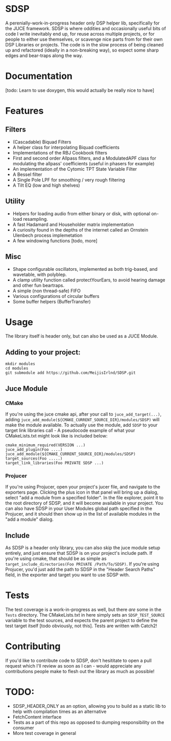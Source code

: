 # SDSP
A perenially-work-in-progress header only DSP helper lib, specifically for the JUCE framework. SDSP is where oddities and occasionally useful bits of code I write inevitably end up, for reuse across multiple projects, or for people to either use themselves, or scavenge nice parts from for their own DSP Libraries or projects. The code is in the slow process of being cleaned up and refactored (ideally in a non-breaking way), so expect some sharp edges and bear-traps along the way.


# Documentation
[todo: Learn to use doxygen, this would actually be really nice to have]

# Features 
## Filters
- (Cascadable) Biquad Filters
- A helper class for interpolating Biquad coefficients
- Implementations of the RBJ Cookbook filters
- First and second order Allpass filters, and a ModulatedAPF class for modulating the allpass' coefficients (useful in phasers for example)
- An implementation of the Cytomic TPT State Variable Filter
- A Bessel filter
- A Single Pole LPF for smoothing / very rough filtering
- A Tilt EQ (low and high shelves)
## Utility 
- Helpers for loading audio from either binary or disk, with optional on-load resampling.
- A fast Hadamard and Householder matrix implementation
- A curiosity found in the depths of the internet called an Ornstein Ulenbech process implemetation
- A few windowing functions [todo, more]
## Misc
- Shape configurable oscillators, implemented as both trig-based, and wavetable, with polyblep.
- A clamp utility function called protectYourEars, to avoid hearing damage and other fun beartraps.
- A simple (non thread-safe) FIFO
- Various configurations of circular buffers
- Some buffer helpers (BufferTransfer)

# Usage 
The library itself is header only, but can also be used as a JUCE Module.
## Adding to your project:
```
mkdir modules
cd modules
git submodule add https://github.com/MeijisIrlnd/SDSP.git
```
## Juce Module
### CMake
If you're using the juce cmake api, after your call to `juce_add_target(...)`, adding 
`juce_add_module(${CMAKE_CURRENT_SOURCE_DIR}/modules/SDSP)` will make the module available. To actually use the module, add `SDSP` to your target link libraries call - A pseudocode example of what your CMakeLists.txt might look like is included below:

```
cmake_minimum_required(VERSION ...)
juce_add_plugin(Foo ....)
juce_add_module(${CMAKE_CURRENT_SOURCE_DIR}/modules/SDSP)
target_sources(Foo .....)
target_link_libraries(Foo PRIVATE SDSP ...)
```
### Projucer
If you're using Projucer, open your project's jucer file, and navigate to the exporters page. Clicking the plus icon in that panel will bring up a dialog, select "add a module from a specified folder". In the file explorer, point it to the root directory of SDSP, and it will become available in your project. You can also have SDSP in your User Modules global path specified in the Projucer, and it should then show up in the list of available modules in the "add a module" dialog.

## Include
As SDSP is a header only library, you can also skip the juce module setup entirely, and just ensure that SDSP is on your project's include path. If you're using cmake, that should be as simple as `target_include_directories(Foo PRIVATE /Path/To/SDSP)`. 
If you're using Projucer, you'd just add the path to SDSP in the "Header Search Paths" field, in the exporter and target you want to use SDSP with. 

# Tests
The test coverage is a work-in-progress as well, but there *are* some in the `Tests` directory. The CMakeLists.txt in here simply sets an `SDSP_TEST_SOURCE` variable to the test sources, and expects the parent project to define the test target itself [todo obviously, not this]. Tests are written with Catch2!

# Contributing
If you'd like to contribute code to SDSP, don't hesititate to open a pull request which I'll review as soon as I can - would appreciate any contributions people make to flesh out the library as much as possible!

# TODO: 
- SDSP_HEADER_ONLY as an option, allowing you to build as a static lib to help with compilation times as an alternative
- FetchContent interface
- Tests as a part of this repo as opposed to dumping responsibility on the consumer
- More test coverage in general
  



